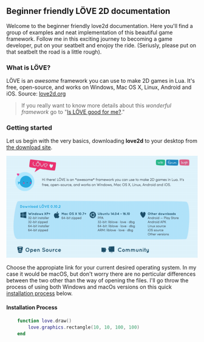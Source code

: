## Beginner friendly LÖVE 2D documentation
Welcome to the beginner friendly love2d documentation. Here you'll find a group of examples and neat implementation of this beautiful game framework. Follow me in this exciting journey to becoming a game developer, put on your seatbelt and enojoy the ride. (Seriusly, please put on that seatbelt the road is a little rough).

### What is LÖVE?
LÖVE is an *awesome* framework you can use to make 2D games in Lua. It's free, open-source, and works on Windows, Mac OS X, Linux, Android and iOS. Source: [love2d.org](https://love2d.org/)

> If you really want to know more details about this *wonderful framework* go to "[Is LÖVE good for me?](http://#)."

### Getting started
Let us begin with the very basics, downloading **love2d** to your desktop from [the download site](https://love2d.org/#download).

<img alt-text="Mouse clicking the download site" src="site/img/love2d-download-page.gif">

Choose the appropiate link for your current desired operating system. In my case it would be macOS, but don't worry there are no perticular differences between the two other than the way of opening the files. I'll go throw the process of using both Windows and macOs versions on this quick [installation process](####installation-process) below.

#### Installation Process

```lua
    function love.draw()
        love.graphics.rectangle(10, 10, 100, 100)
    end
```
